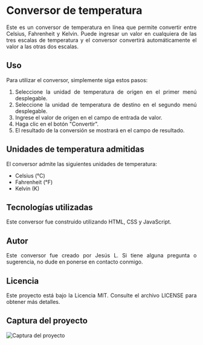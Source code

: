 <div align="justify">

# Conversor de temperatura

Este es un conversor de temperatura en línea que permite convertir entre Celsius, Fahrenheit y Kelvin. Puede ingresar un valor en cualquiera de las tres escalas de temperatura y el conversor convertirá automáticamente el valor a las otras dos escalas.

## Uso

Para utilizar el conversor, simplemente siga estos pasos:

1. Seleccione la unidad de temperatura de origen en el primer menú desplegable.
2. Seleccione la unidad de temperatura de destino en el segundo menú desplegable.
3. Ingrese el valor de origen en el campo de entrada de valor.
4. Haga clic en el botón "Convertir".
5. El resultado de la conversión se mostrará en el campo de resultado.

## Unidades de temperatura admitidas

El conversor admite las siguientes unidades de temperatura:

- Celsius (°C)
- Fahrenheit (°F)
- Kelvin (K)

## Tecnologías utilizadas

Este conversor fue construido utilizando HTML, CSS y JavaScript.

## Autor

Este conversor fue creado por Jesús L. Si tiene alguna pregunta o sugerencia, no dude en ponerse en contacto conmigo.

## Licencia

Este proyecto está bajo la Licencia MIT. Consulte el archivo LICENSE para obtener más detalles.

## Captura del proyecto

![Captura del proyecto](SS.png)
  
  </div>
